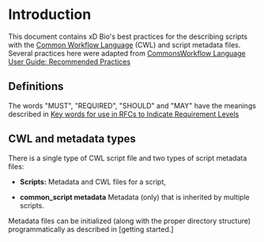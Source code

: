 # Introduction
This document contains xD Bio's best practices for the describing scripts with the
[Common Workflow Language](https://github.com/common-workflow-language/common-workflow-language) (CWL) and script metadata
files.
Several practices here were adapted from 
[CommonsWorkflow Language User Guide: Recommended Practices](http://www.commonwl.org/user_guide/rec-practices/)

## Definitions
The words "MUST", "REQUIRED",  "SHOULD" and "MAY" have the meanings described in 
[Key words for use in RFCs to Indicate Requirement Levels](https://www.ietf.org/rfc/rfc2119.txt)

## CWL and metadata types 

There is a single type of CWL script file and two types of script metadata files:

-  **Scripts:** 
Metadata and CWL files for a script,

-  **common_script metadata** 
 Metadata (only) that is inherited by multiple scripts.
 

Metadata files can be initialized (along with the proper directory structure) programmatically as described in [getting started.]
